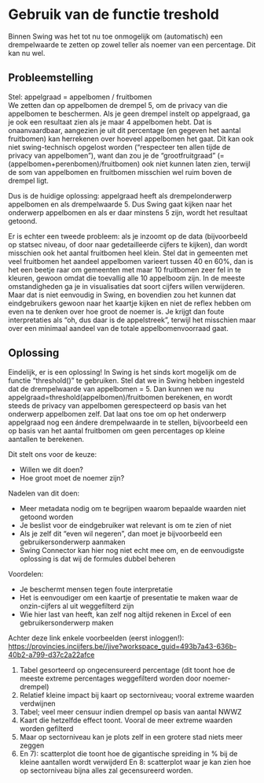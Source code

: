 # Gebruik van de functie treshold

Binnen Swing was het tot nu toe onmogelijk om (automatisch) een drempelwaarde te zetten op zowel teller als noemer van een percentage. Dit kan nu wel.  

## Probleemstelling

Stel: appelgraad = appelbomen / fruitbomen  
We zetten dan op appelbomen de drempel 5, om de privacy van die appelbomen te beschermen. Als je geen drempel instelt op appelgraad, ga je ook een resultaat zien als je maar 4 appelbomen hebt. Dat is onaanvaardbaar, aangezien je uit dit percentage (en gegeven het aantal fruitbomen) kan herrekenen over hoeveel appelbomen het gaat. Dit kan ook niet swing-technisch opgelost worden (“respecteer ten allen tijde de privacy van appelbomen”), want dan zou je de “grootfruitgraad” (=(appelbomen+perenbomen)/fruitbomen) ook niet kunnen laten zien, terwijl de som van appelbomen en fruitbomen misschien wel ruim boven de drempel ligt.  
  
Dus is de huidige oplossing: appelgraad heeft als drempelonderwerp appelbomen en als drempelwaarde 5. Dus Swing gaat kijken naar het onderwerp appelbomen en als er daar minstens 5 zijn, wordt het resultaat getoond.  
  
Er is echter een tweede probleem: als je inzoomt op de data (bijvoorbeeld op statsec niveau, of door naar gedetailleerde cijfers te kijken), dan wordt misschien ook het aantal fruitbomen heel klein. Stel dat in gemeenten met veel fruitbomen het aandeel appelbomen varieert tussen 40 en 60%, dan is het een beetje raar om gemeenten met maar 10 fruitbomen zeer fel in te kleuren, gewoon omdat die toevallig alle 10 appelboom zijn. In de meeste omstandigheden ga je in visualisaties dat soort cijfers willen verwijderen. Maar dat is niet eenvoudig in Swing, en bovendien zou het kunnen dat eindgebruikers gewoon naar het kaartje kijken en niet de reflex hebben om even na te denken over hoe groot de noemer is. Je krijgt dan foute interpretaties als “oh, dus daar is de appelstreek”, terwijl het misschien maar over een minimaal aandeel van de totale appelbomenvoorraad gaat.


## Oplossing
Eindelijk, er is een oplossing!
In Swing is het sinds kort mogelijk om de functie “threshold()” te gebruiken. Stel dat we in Swing hebben ingesteld dat de drempelwaarde van appelbomen = 5. Dan kunnen we nu appelgraad=threshold(appelbomen)/fruitbomen berekenen, en wordt steeds de privacy van appelbomen gerespecteerd op basis van het onderwerp appelbomen zelf. Dat laat ons toe om op het onderwerp appelgraad nog een ándere drempelwaarde in te stellen, bijvoorbeeld een op basis van het aantal fruitbomen om geen percentages op kleine aantallen te berekenen.

Dit stelt ons voor de keuze:
-	Willen we dit doen?
-	Hoe groot moet de noemer zijn?

Nadelen van dit doen:
-	Meer metadata nodig om te begrijpen waarom bepaalde waarden niet getoond worden
-	Je beslist voor de eindgebruiker wat relevant is om te zien of niet
-	Als je zelf dit “even wil negeren”, dan moet je bijvoorbeeld een gebruikersonderwerp aanmaken
-	Swing Connector kan hier nog niet echt mee om, en de eenvoudigste oplossing is dat wij de formules dubbel beheren

Voordelen:
-	Je beschermt mensen tegen foute interpretatie
-	Het is eenvoudiger om een kaartje of presentatie te maken waar de onzin-cijfers al uit weggefilterd zijn
-	Wie hier last van heeft, kan zelf nog altijd rekenen in Excel of een gebruikersonderwerp maken

Achter deze link enkele voorbeelden (eerst inloggen!):
https://provincies.incijfers.be//jive?workspace_guid=493b7a43-636b-40b2-a799-d37c2a22afce

1)	Tabel gesorteerd op ongecensureerd percentage (dit toont hoe de meeste extreme percentages weggefilterd worden door noemer-drempel)
2)	Relatief kleine impact bij kaart op sectorniveau; vooral extreme waarden verdwijnen
3)	Tabel; veel meer censuur indien drempel op basis van aantal NWWZ
4)	Kaart die hetzelfde effect toont. Vooral de meer extreme waarden worden gefilterd
5)	Maar op sectorniveau kan je plots zelf in een grotere stad niets meer zeggen
6)	En 7): scatterplot die toont hoe de gigantische spreiding in % bij de kleine aantallen wordt verwijderd
En 8: scatterplot waar je kan zien hoe op sectorniveau bijna alles zal gecensureerd worden.

